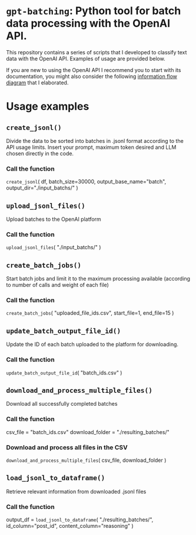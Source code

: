 # `gpt-batching`: Python tool for batch data processing with the OpenAI API.

This repository contains a series of scripts that I developed to classify text data with the OpenAI API. Examples of usage are provided below. 

If you are new to using the OpenAI API I recommend you to start with its documentation, you might also consider the following [information flow diagram](diagram.png) that I elaborated. 

# Usage examples

## `create_jsonl()` 

Divide the data to be sorted into batches in .jsonl format according to the API usage limits. Insert your prompt, maximum token desired and LLM chosen directly in the code.

### Call the function
`create_jsonl`(
    df, 
    batch_size=30000, 
    output_base_name="batch", 
    output_dir="./input_batchs/"
    )

## `upload_jsonl_files()` 

Upload batches to the OpenAI platform

### Call the function

`upload_jsonl_files`(
    "./input_batchs/"
    )

## `create_batch_jobs()` 

Start batch jobs and limit it to the maximum processing available (according to number of calls and weight of each file)

### Call the function

`create_batch_jobs`(
    "uploaded_file_ids.csv", 
    start_file=1, 
    end_file=15
    )

## `update_batch_output_file_id()` 

Update the ID of each batch uploaded to the platform for downloading.

### Call the function

`update_batch_output_file_id`(
    "batch_ids.csv"
    )

## `download_and_process_multiple_files()` 

Download all successfully completed batches

### Call the function

csv_file = "batch_ids.csv" 
download_folder = "./resulting_batches/"  

### Download and process all files in the CSV
`download_and_process_multiple_files`(
    csv_file, 
    download_folder
    )

## `load_jsonl_to_dataframe()` 

Retrieve relevant information from downloaded .jsonl files

### Call the function

output_df = `load_jsonl_to_dataframe`(
    "./resulting_batches/", 
    id_column="post_id", 
    content_column="reasoning"
    )






